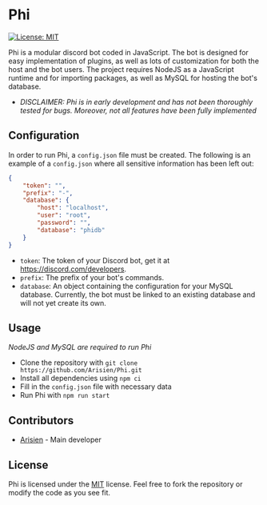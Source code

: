 # Phi

[![License: MIT](https://img.shields.io/badge/License-MIT-yellow.svg)](https://opensource.org/licenses/MIT)

Phi is a modular discord bot coded in JavaScript. The bot is designed for easy implementation of plugins, as well as lots of customization for both the host and the bot users. The project requires NodeJS as a JavaScript runtime and for importing packages, as well as  MySQL for hosting the bot's database.

* *DISCLAIMER: Phi is in early development and has not been thoroughly tested for bugs. Moreover, not all features have been fully implemented*

## Configuration

In order to run Phi, a `config.json` file must be created. The following is an example of a `config.json` where all sensitive information has been left out:  

```json
{
    "token": "",
    "prefix": "-",
    "database": {
        "host": "localhost",
        "user": "root",
        "password": "",
        "database": "phidb"
    }
}
```

* `token`: The token of your Discord bot, get it at https://discord.com/developers.
* `prefix`: The prefix of your bot's commands.
* `database`: An object containing the configuration for your MySQL database. Currently, the bot must be linked to an existing database and will not yet create its own.

## Usage

*NodeJS and MySQL are required to run Phi*

* Clone the repository with `git clone https://github.com/Arisien/Phi.git`
* Install all dependencies using `npm ci`
* Fill in the `config.json` file with necessary data
* Run Phi with `npm run start`

## Contributors

* [Arisien](https://github.com/Arisien) - Main developer

## License
Phi is licensed under the [MIT](LICENSE) license. Feel free to fork the repository or modify the code as you see fit.